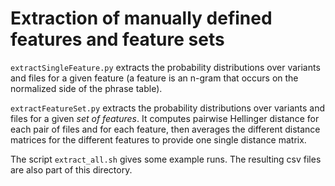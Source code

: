 # Extraction of manually defined features and feature sets

`extractSingleFeature.py` extracts the probability distributions over variants and files for a given feature (a feature is an n-gram that occurs on the normalized side of the phrase table).

`extractFeatureSet.py` extracts the probability distributions over variants and files for a given *set of features*. It computes pairwise Hellinger distance for each pair of files and for each feature, then averages the different distance matrices for the different features to provide one single distance matrix.


The script `extract_all.sh` gives some example runs. The resulting csv files are also part of this directory.
